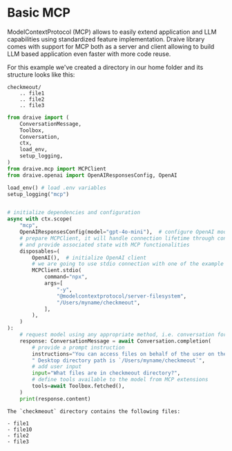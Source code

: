 # Basic MCP

ModelContextProtocol (MCP) allows to easily extend application and LLM capabilities using standardized feature implementation. Draive library comes with support for MCP both as a server and client allowing to build LLM based application even faster with more code reuse.

For this example we've created a directory in our home folder and its structure looks like this:
```
checkmeout/
    .. file1
    .. file2
    .. file3
```

```python
from draive import (
    ConversationMessage,
    Toolbox,
    Conversation,
    ctx,
    load_env,
    setup_logging,
)
from draive.mcp import MCPClient
from draive.openai import OpenAIResponsesConfig, OpenAI

load_env() # load .env variables
setup_logging("mcp")


# initialize dependencies and configuration
async with ctx.scope(
    "mcp",
    OpenAIResponsesConfig(model="gpt-4o-mini"),  # configure OpenAI model
    # prepare MCPClient, it will handle connection lifetime through context
    # and provide associated state with MCP functionalities
    disposables=(
        OpenAI(),  # initialize OpenAI client
        # we are going to use stdio connection with one of the example servers
        MCPClient.stdio(
            command="npx",
            args=[
                "-y",
                "@modelcontextprotocol/server-filesystem",
                "/Users/myname/checkmeout",
            ],
        ),
    )
):
    # request model using any appropriate method, i.e. conversation for chat
    response: ConversationMessage = await Conversation.completion(
        # provide a prompt instruction
        instructions="You can access files on behalf of the user on their machine using available tools."
        " Desktop directory path is `/Users/myname/checkmeout`",
        # add user input
        input="What files are in checkmeout directory?",
        # define tools available to the model from MCP extensions
        tools=await Toolbox.fetched(),
    )
    print(response.content)
```
    The `checkmeout` directory contains the following files:

    - file1
    - file10
    - file2
    - file3
